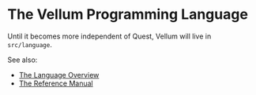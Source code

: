 # The Vellum Programming Language
Until it becomes more independent of Quest, Vellum will live in `src/language`.

See also:
* [The Language Overview](https://github.com/mr-martian/quest-editor/wiki/Vellum)
* [The Reference Manual](https://github.com/mr-martian/quest-editor/wiki/vellum-manual)
